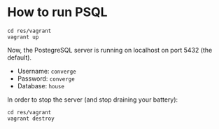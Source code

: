 # How to run PSQL

    cd res/vagrant
    vagrant up

Now, the PostegreSQL server is running on localhost on port 5432 (the default).

  * Username: `converge`
  * Password: `converge`
  * Database: `house`

In order to stop the server (and stop draining your battery):

    cd res/vagrant
    vagrant destroy



